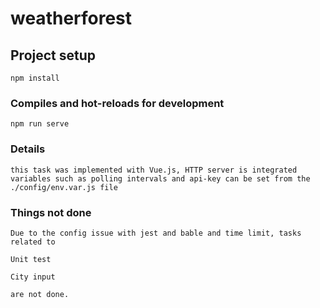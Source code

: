 # weatherforest

## Project setup
```
npm install
```

### Compiles and hot-reloads for development
```
npm run serve
```

### Details
```
this task was implemented with Vue.js, HTTP server is integrated
variables such as polling intervals and api-key can be set from the ./config/env.var.js file

```

### Things not done
```
Due to the config issue with jest and bable and time limit, tasks related to

Unit test

City input

are not done.

```
